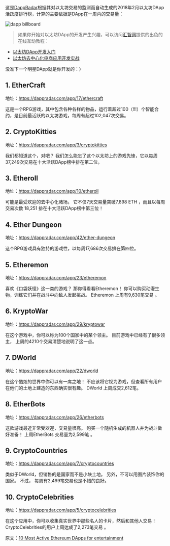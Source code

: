这是[DappRadar](https://dappradar.com/)根据其对以太坊交易的监测而自动生成的2018年2月以太坊DApp活跃度排行榜，计算的主要依据是DApp在一周内的交易量：

![dapp billboard](https://img-blog.csdn.net/20180422013737186?watermark/2/text/aHR0cHM6Ly9ibG9nLmNzZG4ubmV0L3NoZWJhbzMzMzM=/font/5a6L5L2T/fontsize/400/fill/I0JBQkFCMA==/dissolve/70)

>  如果你开始对以太坊DApp的开发产生兴趣，可以访问[汇智网](http://www.hubwiz.com)提供的出色的在线互动教程：
 >
- [以太坊DApp开发入门](http://xc.hubwiz.com/course/5a952991adb3847553d205d1?affid=github7878)
- [以太坊去中心化电商应用开发实战](http://xc.hubwiz.com/course/5abbb7acc02e6b6a59171dd6?affid=github7878)

没准下一个明星DApp就是你开发的：）

## 1. EtherCraft 
地址：https://dappradar.com/app/17/ethercraft

这是一个RPG游戏，其中包含各种各样的物品，运行着超过100（!!!）个智能合约，是目前最活跃的以太坊游戏，每周有超过102,047次交易。

## 2. CryptoKitties   
地址：https://dappradar.com/app/3/cryptokitties

我们都知道这个，对吧？ 我们怎么能忘了这个以太坊上的游戏先锋，它以每周37,249次交易在十大活跃DApp榜中排在第二位。

## 3. Etheroll 

地址：https://dappradar.com/app/10/etheroll

可能是最受欢迎的去中心化赌场。 它不仅7天交易量突破7,898 ETH ，而且以每周交易次数 18,251 排在十大活跃DApp榜中第三位！

## 4. Ether Dungeon

地址：https://dappradar.com/app/42/ether-dungeon

这个RPG游戏具有独特的游戏性，以每周17,686次交易排在第四位。

## 5. Etheremon   

地址：https://dappradar.com/app/23/etheremon

喜欢《口袋妖怪》这一类的游戏？ 那你得看看Etheremon！ 你可以购买动漫生物，训练它们并在战斗中向敌人发起挑战。 Etheremon 上周有9,630笔交易 。

## 6. KryptoWar 

地址：https://dappradar.com/app/29/kryptowar

在这个游戏中，你可以称为100个国家中的某个领主。 目前游戏中已经有了很多领主， 上周的4210个交易清楚地说明了这一点。

## 7. DWorld 

地址：https://dappradar.com/app/22/dworld

在这个酷炫的世界中你可以有一席之地！ 不应该将它视为游戏，但查看所有用户在他们的土地上建造的东西确实很有趣。 DWorld 上周成交2,612笔。

## 8. EtherBots 

地址：https://dappradar.com/app/26/etherbots

这款游戏最近非常受欢迎，交易量很高。 购买一个随机生成的机器人并为战斗做好准备！ 上周EtherBots 交易量为2,599笔 。

## 9. CryptoCountries 

地址：https://dappradar.com/app/7/cryptocountries

类似于DWorld，但销售的是国家而不是小块土地。 另外，不可以用图片装饰你的国家。 不过， 每周有2,499笔交易也是不错的良好。

## 10. CryptoCelebrities 

地址：https://dappradar.com/app/5/cryptocelebrities

在这个应用中，你可以收集真实世界中那些名人的卡片，然后和其他人交易！ CryptoCelebrities的用户上周达成了2,273笔交易 。 
 
 原文：[10 Most Active Ethereum DApps for entertainment](https://medium.com/@skirmantas.januskas/10-most-active-ethereum-dapps-for-entertainment-8cde5ad9894d)

